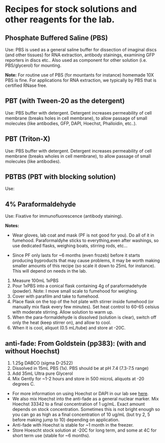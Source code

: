 # Recipes for stock solutions and other reagents for the lab.

## Phosphate Buffered Saline (PBS)

Use: PBS is used as a general saline buffer for dissection of imaginal discs (and other tissues) for RNA extraction, antibody stainings, examining GFP reporters in discs etc.. Also used as component for other solution (i.e. PBS/glycerol) for mounting.

**Note:** For routine use of PBS (for mountants for instance) homemade 10X PBS is fine. For applications for RNA extraction, we typically by PBS that is certified RNase free.


## PBT (with Tween-20 as the detergent)

Use: PBS buffer with detergent. Detergent increases permeability of cell membrane (breaks holes in cell membrane), to allow passage of small molecules (like antibodies, GFP, DAPI, Hoechst, Phalloidin, etc..).

## PBT (Triton-X)

Use: PBS buffer with detergent. Detergent increases permeability of cell membrane (breaks wholes in cell membrane), to allow passage of small molecules (like antibodies).

## PBTBS (PBT with blocking solution)

Use:

## 4% Paraformaldehyde

Use: Fixative for immunofluorescence (antibody staining).

**Notes:** 
- Wear gloves, lab coat and mask (PF is not good for you). Do all of it in fumehood. Paraformaldyhe sticks to everything,even after washings, so use dedicated flasks, weighing boats, stirring rods, etc...

- Since PF only lasts for ~6 months (even frozeb) before it starts producing byproducts that may cause problems, it may be worth making smaller amounts of this recipe (so scale it down to 25mL for instance). This will depend on needs in the lab.

1. Measure 100mL 1xPBS
2. Pour 1xPBS into a conical flask containing 4g of paraformadehyde (powder). Note: I move small scale to fumehood for weighing.
3. Cover with parafilm and take to fumehood.
4. Place flask on the top of the hot plate with stirrer inside fumehood (or manually mix flask every few minutes).  Set heat control to 60-65 celsius with moderate stirring. Allow solution to warm up.
5. When the para-formaldehyde is dissolved (solution is clear), switch off only the heat (keep stirrer on), and allow to cool.
6. When it is cool, aliquot (0.5 mL/tube) and store at -20C.

## anti-fade: From Goldstein (pp383): (with and without Hoechst)

1. 1.25g DABCO (sigma D-2522)
2. Dissolved in 15mL PBS (1x). PBS should be at pH 7.4 (7.3-7.5 range)
3. Add 35mL Ultra pure Glycerol
4. Mix Gently for ~1-2 hours and store in 500 microL aliquots at -20 degrees C.

- For more information on using Hoechst or DAPI in our lab see [here](https://github.com/DworkinLab/Protocols/blob/master/SomeNotesOnHoechstAndDapi.md).
- We also mix Hoechst into the anti-fade as a general nuclear marker. Mix Hoechst 33342 to a final concentration of 1 ug/mL. Exact amount depends on stock concentration. Sometimes this is not bright enough so you can go as high as a final concentration of 10 ug/mL (but try 2, 5 before making jump to 10) depending on application.  
- Anti-fade with Hoechst is stable for ~1 month in the freezer. 
- Store Hoescht stock solution at -20C for long term, and some at 4C for short term use (stable for ~6 months).
